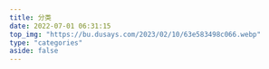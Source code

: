 ```yaml
---
title: 分类
date: 2022-07-01 06:31:15
top_img: "https://bu.dusays.com/2023/02/10/63e583498c066.webp"
type: "categories"
aside: false
---
```

